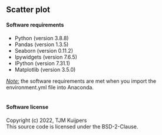 <h2> Scatter plot </h2>

<h4> Software requirements </h4>
<ul>
  <li>Python (version 3.8.8)</li>
    <li>Pandas (version 1.3.5)</li>
    <li>Seaborn (version 0.11.2)</li>
    <li>Ipywidgets (version 7.6.5)</li>
    <li>IPython (version 7.31.1)</li>
    <li>Matplotlib (version 3.5.0) </li>
</ul>
<u><i>Note:</i></u> the software requirements are met when you import the environment.yml file into Anaconda. <br>
<br>
<h4> Software license </h4>
Copyright (c) 2022, TJM Kuijpers <br>
This source code is licensed under the BSD-2-Clause. <br>

